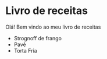 # Livro de receitas

Olá! Bem vindo ao meu livro de receitas

- Strognoff de frango
- Pavê
- Torta Fria



